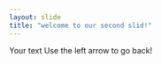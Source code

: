 ```yaml
---
layout: slide
title: "welcome to our second slid!"
---
```

Your text
Use the left arrow to go back!
